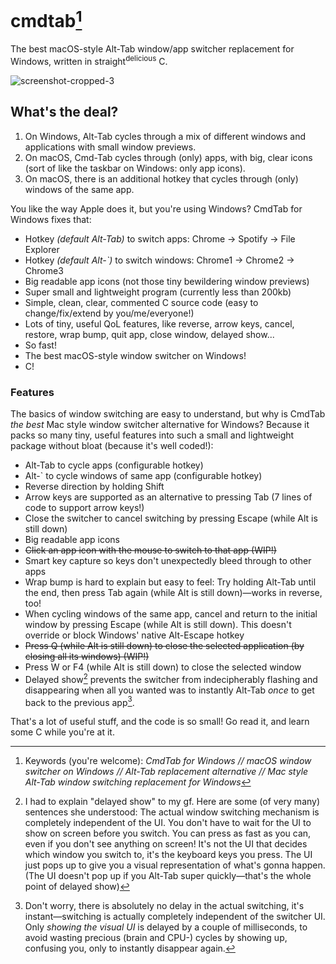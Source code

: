 # cmdtab[^1]
The best macOS-style Alt-Tab window/app switcher replacement for Windows, written in straight<sup>delicious</sup> C.

![screenshot-cropped-3](https://github.com/stianhoiland/cmdtab/assets/2081712/5b011ad2-3bc0-4bcc-a368-59509c3a47d6)

## What's the deal?

1. On Windows, Alt-Tab cycles through a mix of different windows and applications with small window previews.
2. On macOS, Cmd-Tab cycles through (only) apps, with big, clear icons (sort of like the taskbar on Windows: only app icons).
3. On macOS, there is an additional hotkey that cycles through (only) windows of the same app.

You like the way Apple does it, but you're using Windows? CmdTab for Windows fixes that:

- Hotkey *(default Alt-Tab)* to switch apps: Chrome → Spotify → File Explorer
- Hotkey *(default Alt-`)* to switch windows: Chrome1 → Chrome2 → Chrome3
- Big readable app icons (not those tiny bewildering window previews)
- Super small and lightweight program (currently less than 200kb)
- Simple, clean, clear, commented C source code (easy to change/fix/extend by you/me/everyone!)
- Lots of tiny, useful QoL features, like reverse, arrow keys, cancel, restore, wrap bump, quit app, close window, delayed show...
- So fast!
- The best macOS-style window switcher on Windows!
- C!

### Features
The basics of window switching are easy to understand, but why is CmdTab *the best* Mac style window switcher alternative for Windows? Because it packs so many tiny, useful features into such a small and lightweight package without bloat (because it's well coded!):

- Alt-Tab to cycle apps (configurable hotkey)
- Alt-` to cycle windows of same app (configurable hotkey)
- Reverse direction by holding Shift
- Arrow keys are supported as an alternative to pressing Tab (7 lines of code to support arrow keys!)
- Close the switcher to cancel switching by pressing Escape (while Alt is still down)
- Big readable app icons
- ~~Click an app icon with the mouse to switch to that app (WIP!)~~
- Smart key capture so keys don't unexpectedly bleed through to other apps
- Wrap bump is hard to explain but easy to feel: Try holding Alt-Tab until the end, then press Tab again (while Alt is still down)—works in reverse, too!
- When cycling windows of the same app, cancel and return to the initial window by pressing Escape (while Alt is still down). This doesn't override or block Windows' native Alt-Escape hotkey
- ~~Press Q (while Alt is still down) to close the selected application (by closing all its windows) (WIP!)~~
- Press W or F4 (while Alt is still down) to close the selected window
- Delayed show[^2] prevents the switcher from indecipherably flashing and disappearing when all you wanted was to instantly Alt-Tab *once* to get back to the previous app[^3].

That's a lot of useful stuff, and the code is so small! Go read it, and learn some C while you're at it.

[^1]: Keywords (you're welcome): *CmdTab for Windows // macOS window switcher on Windows // Alt-Tab replacement alternative // Mac style Alt-Tab window switching replacement for Windows*
[^2]: I had to explain "delayed show" to my gf. Here are some (of very many) sentences she understood:
  The actual window switching mechanism is completely independent of the UI.
  You don't have to wait for the UI to show on screen before you switch.
  You can press as fast as you can, even if you don't see anything on screen!
  It's not the UI that decides which window you switch to, it's the keyboard keys you press.
  The UI just pops up to give you a visual representation of what's gonna happen.
  (The UI doesn't pop up if you Alt-Tab super quickly—that's the whole point of delayed show) 
[^3]: Don't worry, there is absolutely no delay in the actual switching, it's instant—switching is actually completely independent of the switcher UI. Only *showing the visual UI* is delayed by a couple of milliseconds, to avoid wasting precious (brain and CPU-) cycles by showing up, confusing you, only to instantly disappear again[^4].
[^4]: Omg why is this so hard to explain
